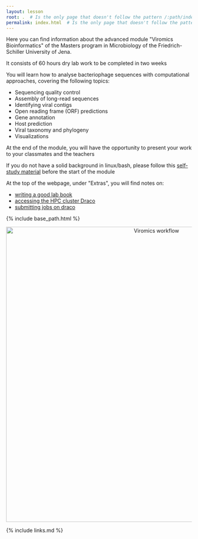 ```yaml
---
layout: lesson
root: .  # Is the only page that doesn't follow the pattern /:path/index.html
permalink: index.html  # Is the only page that doesn't follow the pattern /:path/index.html
---
```


Here you can find information about the advanced module "Viromics Bioinformatics" of the Masters program in Microbiology of the Friedrich-Schiller University of Jena.

It consists of 60 hours dry lab work to be completed in two weeks

You will learn how to analyse bacteriophage sequences with computational approaches, covering the following topics:
  - Sequencing quality control
  - Assembly of long-read sequences
  - Identifying viral contigs
  - Open reading frame (ORF) predictions
  - Gene annotation
  - Host prediction
  - Viral taxonomy and phylogeny
  - Visualizations

At the end of the module, you will have the opportunity to present your work to your classmates and the teachers

If you do not have a solid background in linux/bash, please follow this [self-study material](https://github.com/waltercostamb/course_viral-microbiology_2023/blob/main/study_material.md) before the start of the module

At the top of the webpage, under "Extras", you will find notes on:  
- [writing a good lab book](https://mgxlab.github.io/Viromics2024/labbook/index.html)
- [accessing the HPC cluster Draco](https://mgxlab.github.io/Viromics2024/draco/index.html)
- [submitting jobs on draco](https://mgxlab.github.io/Viromics2024/sbatch/index.html)


{% include base_path.html %}
<p align="center">
    <a href="{{ site.carpentries_site }}"><img src="{{ relative_root_path }}/assets/img/slide_module_2024.png" alt="Viromics workflow" width="800" /></a>
</p>

{% include links.md %}
